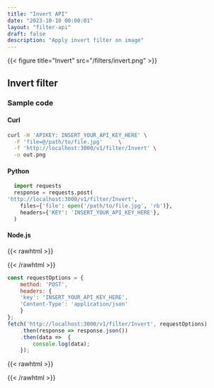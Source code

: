 ```yaml
---
title: "Invert API"
date: "2023-10-10 00:00:01"
layout: "filter-api"
draft: false
description: "Apply invert filter on image"
---
```



{{< figure title="Invert" src="/filters/invert.png"  >}}

## Invert filter


### Sample code

#### Curl

```bash
curl -H 'APIKEY: INSERT_YOUR_API_KEY_HERE' \
  -F 'file=@/path/to/file.jpg'     \
  -f 'http://localhost:3000/v1/filter/Invert' \
  -o out.png

```

#### Python

```python
  import requests
  response = requests.post(
'http://localhost:3000/v1/filter/Invert',
    files={'file': open('/path/to/file.jpg', 'rb')},
    headers={'KEY': 'INSERT_YOUR_API_KEY_HERE'},
  )
```

#### Node.js

{{< rawhtml >}}
 <div class='editable' onClick="this.contentEditable='true';">
{{< /rawhtml >}}

```node.js
const requestOptions = {
    method: 'POST',
    headers: {
    'key': 'INSERT_YOUR_API_KEY_HERE',
    'Content-Type': 'application/json'
    }
};
fetch('http://localhost:3000/v1/filter/Invert', requestOptions)
    .then(response => response.json())
    .then(data =>  {
		console.log(data);
    }); 
```

{{< rawhtml >}}
 </div>
{{< /rawhtml >}}




